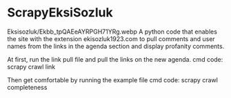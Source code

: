 # ScrapyEksiSozluk
Eksisozluk/Ekbb_tpQAEeAYRPGH71YRg.webp
A python code that enables the site with the extension ekisozluk1923.com to pull comments and user names from the links in the agenda section and display profanity comments.

At first, run the link pull file and pull the links on the new agenda.
cmd code: scrapy crawl link

Then get comfortable by running the example file
cmd code: scrapy crawl completeness
